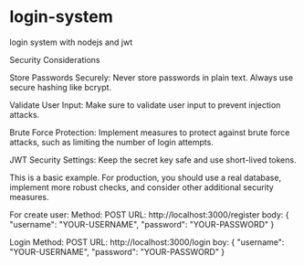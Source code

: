 # login-system
login system with nodejs and jwt

Security Considerations

Store Passwords Securely: Never store passwords in plain text. Always use secure hashing like bcrypt.

Validate User Input: Make sure to validate user input to prevent injection attacks.

Brute Force Protection: Implement measures to protect against brute force attacks, such as limiting the number of login attempts.

JWT Security Settings: Keep the secret key safe and use short-lived tokens.

This is a basic example. For production, you should use a real database, implement more robust checks, and consider other additional security measures.

For create user:
Method: POST
URL: http://localhost:3000/register
body: {
    "username": "YOUR-USERNAME",
    "password": "YOUR-PASSWORD"
}

Login
Method: POST
URL: http://localhost:3000/login
boy: {
    "username": "YOUR-USERNAME",
    "password": "YOUR-PASSWORD"
}
